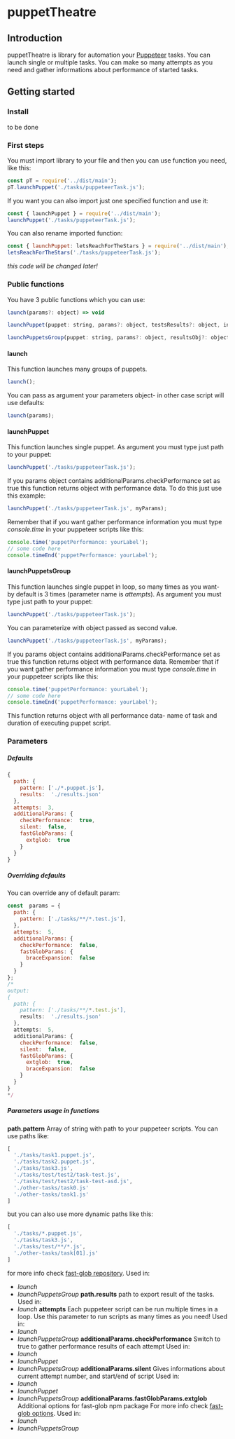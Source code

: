 
# puppetTheatre
## Introduction
puppetTheatre is library for automation your [Puppeteer](https://github.com/puppeteer/puppeteer) tasks. You can launch single or multiple tasks. You can make so many attempts as you need and gather informations about performance of started tasks.

## Getting started
### Install
to be done
### First steps
You must import library to your file and then you can use function you need, like this:
```js
const pT = require('../dist/main');
pT.launchPuppet('./tasks/puppeteerTask.js');
```
If you want you can also import just one specified function and use it:
```js
const { launchPuppet } = require('../dist/main');
launchPuppet('./tasks/puppeteerTask.js');
```
You can also rename imported function:
```js
const { launchPuppet: letsReachForTheStars } = require('../dist/main');
letsReachForTheStars('./tasks/puppeteerTask.js');
```
*this code will be changed later!*
### Public functions
You have 3 public functions which you can use:

```js
launch(params?: object) => void
```
```js
launchPuppet(puppet: string, params?: object, testsResults?: object, index?: number) => void|object
```
```js
launchPuppetsGroup(puppet: string, params?: object, resultsObj?: object, performanceObj?: object) => object
```

#### launch
This function launches many groups of puppets.
```js
launch();
```
You can pass as argument your parameters object- in other case script will use defaults:
```js
launch(params);
```
#### launchPuppet
This function launches single puppet. As argument you must type just path to your puppet:
```js
launchPuppet('./tasks/puppeteerTask.js');
```
If you params object contains additionalParams.checkPerformance set as true this function returns object with performance data. To do this just use this example:
```js
launchPuppet('./tasks/puppeteerTask.js', myParams);
```
Remember that if you want gather performance information you must type *console.time* in your puppeteer scripts like this:
```js
console.time('puppetPerformance: yourLabel');
// some code here
console.timeEnd('puppetPerformance: yourLabel');
```
#### launchPuppetsGroup
This function launches single puppet in loop, so many times as you want- by default is 3 times (parameter name is *attempts*). As argument you must type just path to your puppet:
```js
launchPuppet('./tasks/puppeteerTask.js');
```
You can parameterize with object passed as second value.
```js
launchPuppet('./tasks/puppeteerTask.js', myParams);
```
If you params object contains additionalParams.checkPerformance set as true this function returns object with performance data.
Remember that if you want gather performance information you must type *console.time* in your puppeteer scripts like this:
```js
console.time('puppetPerformance: yourLabel');
// some code here
console.timeEnd('puppetPerformance: yourLabel');
```
This function returns object with all performance data- name of task and duration of executing puppet script.
### Parameters
##### Defaults
```js
{
  path: {
    pattern: ['./*.puppet.js'],
    results:  './results.json'
  },
  attempts:  3,
  additionalParams: {
    checkPerformance:  true,
    silent:  false,
    fastGlobParams: {
      extglob:  true
    }
  }
}
```
##### Overriding defaults
You can override any of default param:
```js
const  params = {
  path: {
    pattern: ['./tasks/**/*.test.js'],
  },
  attempts:  5,
  additionalParams: {
    checkPerformance:  false,
    fastGlobParams: {
      braceExpansion:  false
    }
  }
};
/* 
output:
{
  path: {
    pattern: ['./tasks/**/*.test.js'],
    results:  './results.json'
  },
  attempts:  5,
  additionalParams: {
    checkPerformance:  false,
    silent:  false,
    fastGlobParams: {
      extglob:  true,
      braceExpansion:  false
    }
  }
}
*/
```
##### Parameters usage in functions
**path.pattern**
Array of string with path to your puppeteer scripts.
You can use paths like:
```js
[
  './tasks/task1.puppet.js',
  './tasks/task2.puppet.js',
  './tasks/task3.js',
  './tasks/test/test2/task-test.js',
  './tasks/test/test2/task-test-asd.js',
  './other-tasks/task0.js'
  './other-tasks/task1.js'
]
```
but you can also use more dynamic paths like this:
```js
[
  './tasks/*.puppet.js',
  './tasks/task3.js',
  './tasks/test/**/*.js',
  './other-tasks/task[01].js'
]
```
for more info check [fast-glob repository](https://github.com/mrmlnc/fast-glob#basic-syntax).
Used in:
- *launch*
- *launchPuppetsGroup*
**path.results**
path to export result of the tasks.
Used in:
- *launch*
**attempts**
Each puppeteer script can be run multiple times in a loop. Use this parameter to run scripts as many times as you need!
Used in:
- *launch*
- *launchPuppetsGroup*
**additionalParams.checkPerformance**
Switch to true to gather performance results of each attempt
Used in:
- *launch*
- *launchPuppet*
- *launchPuppetsGroup*
**additionalParams.silent**
Gives informations about current attempt number, and start/end of script
Used in:
- *launch*
- *launchPuppet*
- *launchPuppetsGroup*
**additionalParams.fastGlobParams.extglob**
 Additional options for fast-glob npm package
 For more info check [fast-glob options](https://github.com/mrmlnc/fast-glob#options-3).
 Used in:
- *launch*
- *launchPuppetsGroup*